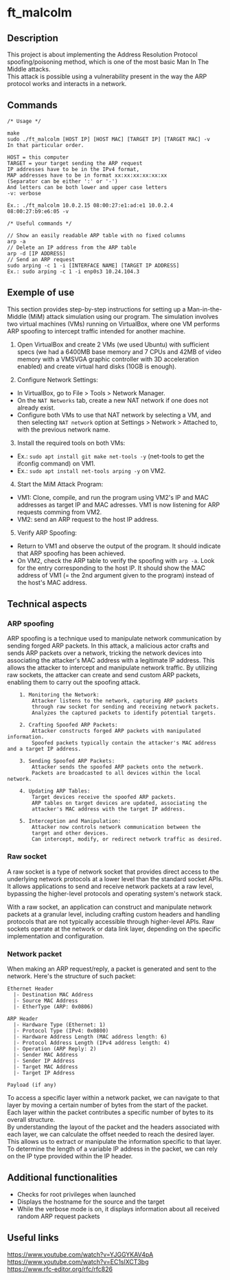 # ft_malcolm

## Description

This project is about implementing the Address Resolution Protocol spoofing/poisoning method, which is one of the most basic Man In The Middle attacks.<br />
This attack is possible using a vulnerability present in the way the ARP protocol works and interacts in a network.<br />

## Commands

```
/* Usage */

make
sudo ./ft_malcolm [HOST IP] [HOST MAC] [TARGET IP] [TARGET MAC] -v
In that particular order.

HOST = this computer
TARGET = your target sending the ARP request
IP addresses have to be in the IPv4 format,
MAP addresses have to be in format xx:xx:xx:xx:xx:xx
(Separator can be either ':' or '-')
And letters can be both lower and upper case letters
-v: verbose

Ex.: ./ft_malcolm 10.0.2.15 08:00:27:e1:ad:e1 10.0.2.4 08:00:27:b9:e6:05 -v

/* Useful commands */

// Show an easily readable ARP table with no fixed columns
arp -a
// Delete an IP address from the ARP table
arp -d [IP ADDRESS]
// Send an ARP request
sudo arping -c 1 -i [INTERFACE NAME] [TARGET IP ADDRESS]
Ex.: sudo arping -c 1 -i enp0s3 10.24.104.3
```
## Exemple of use

This section provides step-by-step instructions for setting up a Man-in-the-Middle (MiM) attack simulation using our program. The simulation involves two virtual machines (VMs) running on VirtualBox, where one VM performs ARP spoofing to intercept traffic intended for another machine.

1. Open VirtualBox and create 2 VMs (we used Ubuntu) with sufficient specs (we had a 6400MB base memory and 7 CPUs and 42MB of video memory with a VMSVGA graphic controller with 3D acceleration enabled) and create virtual hard disks (10GB is enough).

2. Configure Network Settings:
- In VirtualBox, go to File > Tools > Network Manager.
- On the `NAT Networks` tab, create a new NAT network if one does not already exist.
- Configure both VMs to use that NAT network by selecting a VM, and then selecting `NAT network` option at Settings > Network > Attached to, with the previous network name.

3. Install the required tools on both VMs:
- Ex.: `sudo apt install git make net-tools -y` (net-tools to get the ifconfig command) on VM1.
- Ex.: `sudo apt install net-tools arping -y` on VM2.

4. Start the MiM Attack Program:
- VM1: Clone, compile, and run the program using VM2's IP and MAC addresses as target IP and MAC adresses. VM1 is now listening for ARP requests comming from VM2.
- VM2: send an ARP request to the host IP address.

5. Verify ARP Spoofing:
- Return to VM1 and observe the output of the program. It should indicate that ARP spoofing has been achieved.
- On VM2, check the ARP table to verify the spoofing with `arp -a`. Look for the entry corresponding to the host IP. It should show the MAC address of VM1 (= the 2nd argument given to the program) instead of the host's MAC address.

## Technical aspects
### ARP spoofing

ARP spoofing is a technique used to manipulate network communication by sending forged ARP packets. In this attack, a malicious actor crafts and sends ARP packets over a network, tricking the network devices into associating the attacker's MAC address with a legitimate IP address. This allows the attacker to intercept and manipulate network traffic. By utilizing raw sockets, the attacker can create and send custom ARP packets, enabling them to carry out the spoofing attack.
```
    1. Monitoring the Network:
        Attacker listens to the network, capturing ARP packets
		through raw socket for sending and receiving network packets.
        Analyzes the captured packets to identify potential targets.

    2. Crafting Spoofed ARP Packets:
        Attacker constructs forged ARP packets with manipulated information.
        Spoofed packets typically contain the attacker's MAC address and a target IP address.

    3. Sending Spoofed ARP Packets:
        Attacker sends the spoofed ARP packets onto the network.
        Packets are broadcasted to all devices within the local network.

    4. Updating ARP Tables:
        Target devices receive the spoofed ARP packets.
        ARP tables on target devices are updated, associating the
		attacker's MAC address with the target IP address.

    5. Interception and Manipulation:
        Attacker now controls network communication between the 
		target and other devices.
        Can intercept, modify, or redirect network traffic as desired.
```

### Raw socket

A raw socket is a type of network socket that provides direct access to the underlying network protocols at a lower level than the standard socket APIs. It allows applications to send and receive network packets at a raw level, bypassing the higher-level protocols and operating system's network stack.

With a raw socket, an application can construct and manipulate network packets at a granular level, including crafting custom headers and handling protocols that are not typically accessible through higher-level APIs. Raw sockets operate at the network or data link layer, depending on the specific implementation and configuration.

### Network packet
When making an ARP request/reply, a packet is generated and sent
to the network. Here's the structure of such packet:
```
Ethernet Header
  |- Destination MAC Address
  |- Source MAC Address
  |- EtherType (ARP: 0x0806)

ARP Header
  |- Hardware Type (Ethernet: 1)
  |- Protocol Type (IPv4: 0x0800)
  |- Hardware Address Length (MAC address length: 6)
  |- Protocol Address Length (IPv4 address length: 4)
  |- Operation (ARP Reply: 2)
  |- Sender MAC Address
  |- Sender IP Address
  |- Target MAC Address
  |- Target IP Address

Payload (if any)
```
To access a specific layer within a network packet, we can navigate to that layer by moving a certain number of bytes from the start of the packet. <br />
Each layer within the packet contributes a specific number of bytes to its overall structure.<br />
By understanding the layout of the packet and the headers associated with each layer, we can calculate the offset needed to reach the desired layer. This allows us to extract or manipulate the information specific to that layer.<br />
To determine the length of a variable IP address in the packet, we can rely on the IP type provided within the IP header. 

## Additional functionalities

* Checks for root privileges when launched
* Displays the hostname for the source and the target
* While the verbose mode is on, it displays information about all received random ARP request packets

## Useful links

https://www.youtube.com/watch?v=YJGGYKAV4pA<br />
https://www.youtube.com/watch?v=EC1slXCT3bg<br />
https://www.rfc-editor.org/rfc/rfc826
